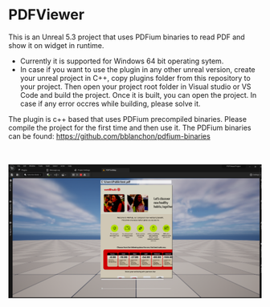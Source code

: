# PDFViewer
This is an Unreal 5.3 project that uses PDFium binaries to read PDF and show it on widget in runtime. 
* Currently it is supported for Windows 64 bit operating sytem.
* In case if you want to use the plugin in any other unreal version, create your unreal project in C++, copy plugins folder from this repository to your project. Then open your project root folder in Visual studio or VS Code and build the project. Once it is built, you can open the project. In case if any error occres while building, please solve it.  


The plugin is c++ based that uses PDFium precompiled binaries. Please compile the project for the first time and then use it. 
The PDFium binaries can be found: https://github.com/bblanchon/pdfium-binaries
<br>
<br>
<br>

![Alt text](Docs/Capture.PNG?raw=true "Title")
